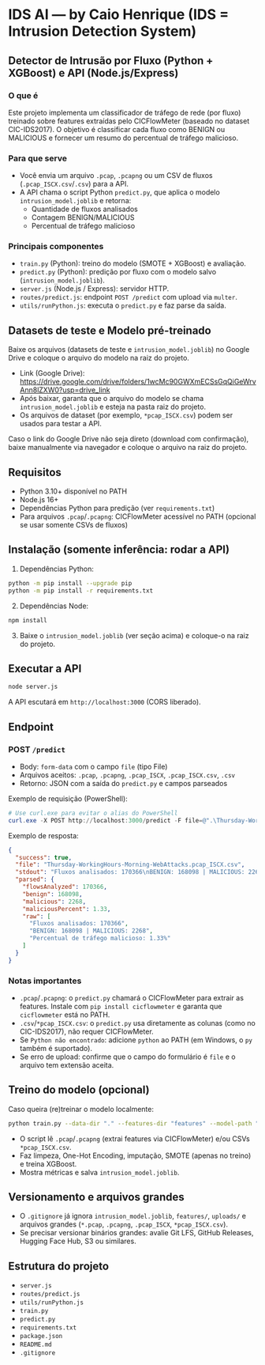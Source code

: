 # IDS AI — by Caio Henrique (IDS = Intrusion Detection System)

## Detector de Intrusão por Fluxo (Python + XGBoost) e API (Node.js/Express)



### O que é
Este projeto implementa um classificador de tráfego de rede (por fluxo) treinado sobre features extraídas pelo CICFlowMeter (baseado no dataset CIC-IDS2017). O objetivo é classificar cada fluxo como BENIGN ou MALICIOUS e fornecer um resumo do percentual de tráfego malicioso.

### Para que serve
- Você envia um arquivo `.pcap`, `.pcapng` ou um CSV de fluxos (`.pcap_ISCX.csv`/`.csv`) para a API.
- A API chama o script Python `predict.py`, que aplica o modelo `intrusion_model.joblib` e retorna:
  - Quantidade de fluxos analisados
  - Contagem BENIGN/MALICIOUS
  - Percentual de tráfego malicioso

### Principais componentes
- `train.py` (Python): treino do modelo (SMOTE + XGBoost) e avaliação.
- `predict.py` (Python): predição por fluxo com o modelo salvo (`intrusion_model.joblib`).
- `server.js` (Node.js / Express): servidor HTTP.
- `routes/predict.js`: endpoint `POST /predict` com upload via `multer`.
- `utils/runPython.js`: executa o `predict.py` e faz parse da saída.

## Datasets de teste e Modelo pré-treinado
Baixe os arquivos (datasets de teste e `intrusion_model.joblib`) no Google Drive e coloque o arquivo do modelo na raiz do projeto.

- Link (Google Drive): https://drive.google.com/drive/folders/1wcMc90GWXmECSsGqQiGeWrvAnn8lZXW0?usp=drive_link
- Após baixar, garanta que o arquivo do modelo se chama `intrusion_model.joblib` e esteja na pasta raiz do projeto.
- Os arquivos de dataset (por exemplo, `*pcap_ISCX.csv`) podem ser usados para testar a API.


Caso o link do Google Drive não seja direto (download com confirmação), baixe manualmente via navegador e coloque o arquivo na raiz do projeto.

## Requisitos
- Python 3.10+ disponível no PATH
- Node.js 16+
- Dependências Python para predição (ver `requirements.txt`)
- Para arquivos `.pcap`/`.pcapng`: CICFlowMeter acessível no PATH (opcional se usar somente CSVs de fluxos)

## Instalação (somente inferência: rodar a API)
1) Dependências Python:
```bash
python -m pip install --upgrade pip
python -m pip install -r requirements.txt
```
2) Dependências Node:
```bash
npm install
```
3) Baixe o `intrusion_model.joblib` (ver seção acima) e coloque-o na raiz do projeto.

## Executar a API
```bash
node server.js
```
A API escutará em `http://localhost:3000` (CORS liberado).

## Endpoint
### POST `/predict`
- Body: `form-data` com o campo `file` (tipo File)
- Arquivos aceitos: `.pcap`, `.pcapng`, `.pcap_ISCX`, `.pcap_ISCX.csv`, `.csv`
- Retorno: JSON com a saída do `predict.py` e campos parseados

Exemplo de requisição (PowerShell):
```powershell
# Use curl.exe para evitar o alias do PowerShell
curl.exe -X POST http://localhost:3000/predict -F file=@".\Thursday-WorkingHours-Morning-WebAttacks.pcap_ISCX.csv"
```

Exemplo de resposta:
```json
{
  "success": true,
  "file": "Thursday-WorkingHours-Morning-WebAttacks.pcap_ISCX.csv",
  "stdout": "Fluxos analisados: 170366\nBENIGN: 168098 | MALICIOUS: 2268\nPercentual de tráfego malicioso: 1.33%\n",
  "parsed": {
    "flowsAnalyzed": 170366,
    "benign": 168098,
    "malicious": 2268,
    "maliciousPercent": 1.33,
    "raw": [
      "Fluxos analisados: 170366",
      "BENIGN: 168098 | MALICIOUS: 2268",
      "Percentual de tráfego malicioso: 1.33%"
    ]
  }
}
```

### Notas importantes
- `.pcap`/`.pcapng`: o `predict.py` chamará o CICFlowMeter para extrair as features. Instale com `pip install cicflowmeter` e garanta que `cicflowmeter` está no PATH.
- `.csv`/`*pcap_ISCX.csv`: o `predict.py` usa diretamente as colunas (como no CIC-IDS2017), não requer CICFlowMeter.
- Se `Python não encontrado`: adicione `python` ao PATH (em Windows, o `py` também é suportado).
- Se erro de upload: confirme que o campo do formulário é `file` e o arquivo tem extensão aceita.

## Treino do modelo (opcional)
Caso queira (re)treinar o modelo localmente:
```bash
python train.py --data-dir "." --features-dir "features" --model-path "intrusion_model.joblib"
```
- O script lê `.pcap`/`.pcapng` (extrai features via CICFlowMeter) e/ou CSVs `*pcap_ISCX.csv`.
- Faz limpeza, One-Hot Encoding, imputação, SMOTE (apenas no treino) e treina XGBoost.
- Mostra métricas e salva `intrusion_model.joblib`.

## Versionamento e arquivos grandes
- O `.gitignore` já ignora `intrusion_model.joblib`, `features/`, `uploads/` e arquivos grandes (`*.pcap`, `.pcapng`, `.pcap_ISCX`, `*pcap_ISCX.csv`).
- Se precisar versionar binários grandes: avalie Git LFS, GitHub Releases, Hugging Face Hub, S3 ou similares.

## Estrutura do projeto
- `server.js`
- `routes/predict.js`
- `utils/runPython.js`
- `train.py`
- `predict.py`
- `requirements.txt`
- `package.json`
- `README.md`
- `.gitignore` 